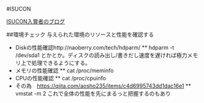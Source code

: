 #ISUCON

[ISUCON入賞者のブログ](https://beatsync.net/main/log20171023.html)

##環境チェック
与えられた環境のリソースと性能を確認する
* Diskの性能確認http://naoberry.com/tech/hdparm/
** hdparm -t /dev/sda1 とかとか。ディスクの読み出し/書きだし速度を遅ければ極力メモリ上で処理できるようにする。
* メモリの性能確認
** cat /proc/meminfo
* CPUの性能確認
** cat /proc/cpuinfo
* その為　https://qiita.com/aosho235/items/c4d6995743dd1dac16e1
** vmstat -m 2 これで全体の性能を先にまるっと把握するのもあり

 
